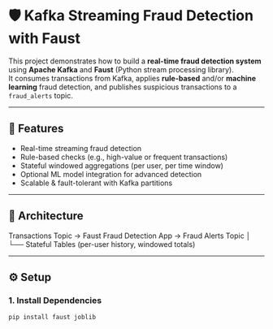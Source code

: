 # 🛡️ Kafka Streaming Fraud Detection with Faust

This project demonstrates how to build a **real-time fraud detection system** using **Apache Kafka** and **Faust** (Python stream processing library).  
It consumes transactions from Kafka, applies **rule-based** and/or **machine learning** fraud detection, and publishes suspicious transactions to a `fraud_alerts` topic.

---

## 🚀 Features
- Real-time streaming fraud detection
- Rule-based checks (e.g., high-value or frequent transactions)
- Stateful windowed aggregations (per user, per time window)
- Optional ML model integration for advanced detection
- Scalable & fault-tolerant with Kafka partitions

---

## 📂 Architecture

Transactions Topic → Faust Fraud Detection App → Fraud Alerts Topic
│
└── Stateful Tables (per-user history, windowed totals)


---

## ⚙️ Setup

### 1. Install Dependencies
```bash
pip install faust joblib
